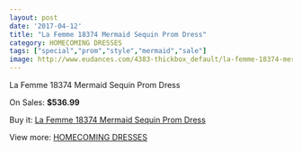 ```yaml
---
layout: post
date: '2017-04-12'
title: "La Femme 18374 Mermaid Sequin Prom Dress"
category: HOMECOMING DRESSES
tags: ["special","prom","style","mermaid","sale"]
image: http://www.eudances.com/4383-thickbox_default/la-femme-18374-mermaid-sequin-prom-dress.jpg
---
```

La Femme 18374 Mermaid Sequin Prom Dress

On Sales: **$536.99**
<a href="https://www.eudances.com/en/homecoming-dresses/1469-la-femme-18374-mermaid-sequin-prom-dress.html"><amp-img layout="responsive" width="600" height="600" src="//www.eudances.com/4383-thickbox_default/la-femme-18374-mermaid-sequin-prom-dress.jpg" alt="La Femme 18374 Mermaid Sequin Prom Dress 0" /></a>
<a href="https://www.eudances.com/en/homecoming-dresses/1469-la-femme-18374-mermaid-sequin-prom-dress.html"><amp-img layout="responsive" width="600" height="600" src="//www.eudances.com/4384-thickbox_default/la-femme-18374-mermaid-sequin-prom-dress.jpg" alt="La Femme 18374 Mermaid Sequin Prom Dress 1" /></a>

Buy it: [La Femme 18374 Mermaid Sequin Prom Dress](https://www.eudances.com/en/homecoming-dresses/1469-la-femme-18374-mermaid-sequin-prom-dress.html "La Femme 18374 Mermaid Sequin Prom Dress")

View more: [HOMECOMING DRESSES](https://www.eudances.com/en/15-homecoming-dresses "HOMECOMING DRESSES")